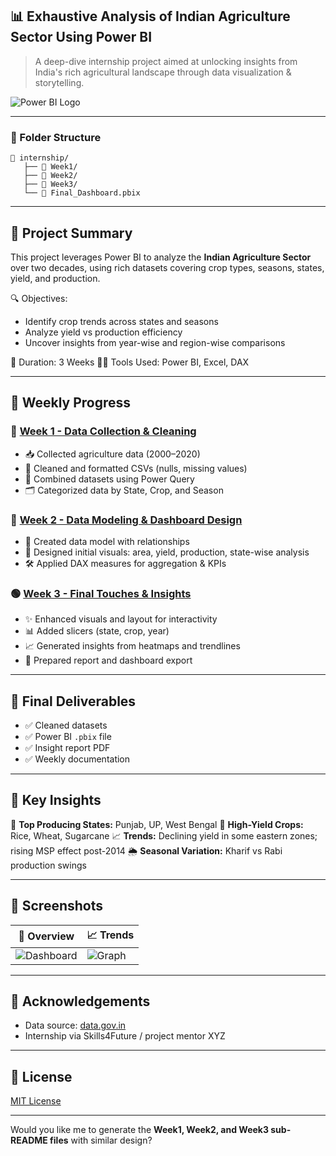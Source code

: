 
## 📊 **Exhaustive Analysis of Indian Agriculture Sector Using Power BI**

> A deep-dive internship project aimed at unlocking insights from India's rich agricultural landscape through data visualization & storytelling.

![Power BI Logo](https://img.icons8.com/color/96/power-bi.png)

---

### 📁 Folder Structure

```
📂 internship/
   ├── 📁 Week1/
   ├── 📁 Week2/
   ├── 📁 Week3/
   └── 📄 Final_Dashboard.pbix
```

---

## 🧠 Project Summary

This project leverages Power BI to analyze the **Indian Agriculture Sector** over two decades, using rich datasets covering crop types, seasons, states, yield, and production.

🔍 Objectives:

* Identify crop trends across states and seasons
* Analyze yield vs production efficiency
* Uncover insights from year-wise and region-wise comparisons

📅 Duration: 3 Weeks
👨‍💻 Tools Used: Power BI, Excel, DAX

---

## 📆 Weekly Progress

### 🔶 [Week 1 - Data Collection & Cleaning](./Week1/README.md)

* 📥 Collected agriculture data (2000–2020)
* 🧹 Cleaned and formatted CSVs (nulls, missing values)
* 🧮 Combined datasets using Power Query
* 🗂 Categorized data by State, Crop, and Season

### 🔷 [Week 2 - Data Modeling & Dashboard Design](./Week2/README.md)

* 🧩 Created data model with relationships
* 📌 Designed initial visuals: area, yield, production, state-wise analysis
* 🛠 Applied DAX measures for aggregation & KPIs

### 🟢 [Week 3 - Final Touches & Insights](./Week3/README.md)

* ✨ Enhanced visuals and layout for interactivity
* 📊 Added slicers (state, crop, year)
* 📈 Generated insights from heatmaps and trendlines
* 📎 Prepared report and dashboard export

---

## 📌 Final Deliverables

* ✅ Cleaned datasets
* ✅ Power BI `.pbix` file
* ✅ Insight report PDF
* ✅ Weekly documentation

---

## 🚀 Key Insights

📍 **Top Producing States:** Punjab, UP, West Bengal
🌾 **High-Yield Crops:** Rice, Wheat, Sugarcane
📈 **Trends:** Declining yield in some eastern zones; rising MSP effect post-2014
🌦️ **Seasonal Variation:** Kharif vs Rabi production swings

---

## 📸 Screenshots

| 📍 Overview                                                     | 📈 Trends                                                |
| --------------------------------------------------------------- | -------------------------------------------------------- |
| ![Dashboard](https://img.icons8.com/ios-filled/100/monitor.png) | ![Graph](https://img.icons8.com/ios/100/combo-chart.png) |

---

## 🙌 Acknowledgements

* Data source: [data.gov.in](https://data.gov.in/)
* Internship via Skills4Future / project mentor XYZ

---

## 📎 License

[MIT License](./LICENSE)

---

Would you like me to generate the **Week1, Week2, and Week3 sub-README files** with similar design?
